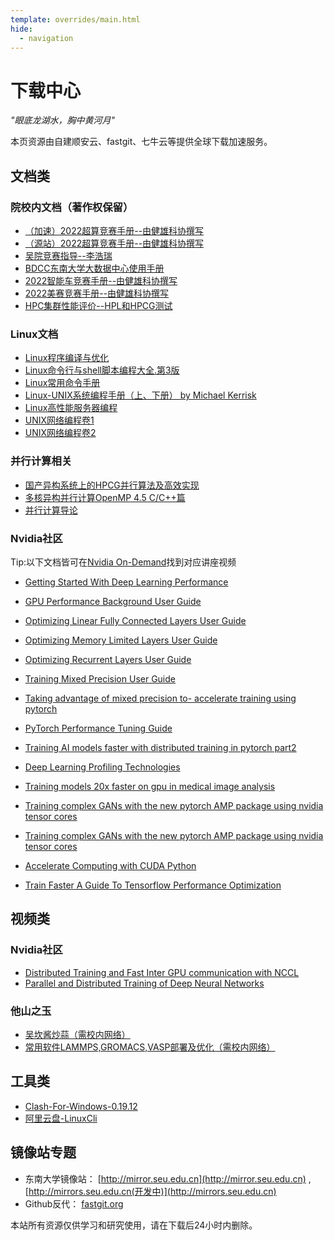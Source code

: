 ```yaml
---
template: overrides/main.html
hide:
  - navigation
---
```

# 下载中心

*"眼底龙湖水，胸中黄河月"*


本页资源由自建顺安云、fastgit、七牛云等提供全球下载加速服务。

## 文档类

### 院校内文档（著作权保留）
- [（加速）2022超算竞赛手册--由健雄科协撰写](https://qiniuyun.hrlee.cn/%E7%AB%9E%E8%B5%9B%E6%89%8B%E5%86%8C%E4%B9%8BASC%E8%B6%85%E7%AE%97.pdf)
- [（源站）2022超算竞赛手册--由健雄科协撰写](../download/竞赛手册之ASC超算.pdf)
- [吴院竞赛指导--李浩瑞](https://qiniuyun.hrlee.cn/%E5%90%B4%E9%99%A2%E7%AB%9E%E8%B5%9B%E6%8C%87%E5%AF%BC-%E6%9D%8E%E6%B5%A9%E7%91%9E.pptx)
- [BDCC东南大学大数据中心使用手册](https://qiniuyun.hrlee.cn/6377621343334617284032970.pdf)
- [2022智能车竞赛手册--由健雄科协撰写](https://qiniuyun.hrlee.cn/%E7%AB%9E%E8%B5%9B%E6%89%8B%E5%86%8C%E4%B9%8B%E6%99%BA%E8%83%BD%E8%BD%A6.pdf)
- [2022美赛竞赛手册--由健雄科协撰写](https://qiniuyun.hrlee.cn/%E7%AB%9E%E8%B5%9B%E6%89%8B%E5%86%8C%E4%B9%8B%E6%95%B0%E6%A8%A1%E7%BE%8E%E8%B5%9B.pdf)
- [HPC集群性能评价--HPL和HPCG测试](http://r8tgaff7g.hd-bkt.clouddn.com/HPC%E9%9B%86%E7%BE%A4%E6%80%A7%E8%83%BD%E8%AF%84%E4%BB%B7--HPL%E5%92%8CHPCG%E6%B5%8B%E8%AF%95.pdf)

### Linux文档
- [Linux程序编译与优化](https://qiniuyun.hrlee.cn/Linux%E7%A8%8B%E5%BA%8F%E7%BC%96%E8%AF%91%E4%B8%8E%E4%BC%98%E5%8C%96.pdf)
- [Linux命令行与shell脚本编程大全.第3版](http://qiniuyun.hrlee.cn/Linux%E5%91%BD%E4%BB%A4%E8%A1%8C%E4%B8%8Eshell%E8%84%9A%E6%9C%AC%E7%BC%96%E7%A8%8B%E5%A4%A7%E5%85%A8.%E7%AC%AC3%E7%89%88.pdf)
- [Linux常用命令手册](http://qiniuyun.hrlee.cn/Linux%E5%B8%B8%E7%94%A8%E5%91%BD%E4%BB%A4%E6%89%8B%E5%86%8C.pdf)
- [Linux-UNIX系统编程手册（上、下册） by Michael Kerrisk](https://qiniuyun.hrlee.cn/ASC/Linux-UNIX%E7%B3%BB%E7%BB%9F%E7%BC%96%E7%A8%8B%E6%89%8B%E5%86%8C%EF%BC%88%E4%B8%8A%E3%80%81%E4%B8%8B%E5%86%8C%EF%BC%89%20by%20Michael%20Kerrisk%20%28z-lib.org%29.pdf)
- [Linux高性能服务器编程](https://qiniuyun.hrlee.cn/ASC/Linux%E9%AB%98%E6%80%A7%E8%83%BD%E6%9C%8D%E5%8A%A1%E5%99%A8%E7%BC%96%E7%A8%8B.pdf)
- [UNIX网络编程卷1](https://qiniuyun.hrlee.cn/ASC/UNIX%E7%BD%91%E7%BB%9C%E7%BC%96%E7%A8%8B%E5%8D%B71--%E5%A5%97%E6%8E%A5%E5%8F%A3%EF%BC%88%E7%AC%AC2%E7%89%88%EF%BC%89.pdf)
- [UNIX网络编程卷2](https://qiniuyun.hrlee.cn/ASC/UNIX%E7%BD%91%E7%BB%9C%E7%BC%96%E7%A8%8B%E5%8D%B72--%E8%BF%9B%E7%A8%8B%E9%97%B4%E9%80%9A%E4%BF%A1%EF%BC%88%E7%AC%AC2%E7%89%88%EF%BC%89.pdf)

### 并行计算相关
- [国产异构系统上的HPCG并行算法及高效实现](http://qiniuyun.hrlee.cn/%E5%9B%BD%E4%BA%A7%E5%BC%82%E6%9E%84%E7%B3%BB%E7%BB%9F%E4%B8%8A%E7%9A%84HPCG%E5%B9%B6%E8%A1%8C%E7%AE%97%E6%B3%95%E5%8F%8A%E9%AB%98%E6%95%88%E5%AE%9E%E7%8E%B0.pdf)
- [多核异构并行计算OpenMP 4.5 C/C++篇](http://qiniuyun.hrlee.cn/%E5%A4%9A%E6%A0%B8%E5%BC%82%E6%9E%84%E5%B9%B6%E8%A1%8C%E8%AE%A1%E7%AE%97OpenMP%204.5%20C_C%2B%2B%E7%AF%87%20by%20%E9%9B%B7%E6%B4%AA%20%28z-lib.org%29.pdf)
- [并行计算导论](http://qiniuyun.hrlee.cn/%E5%B9%B6%E8%A1%8C%E8%AE%A1%E7%AE%97%E5%AF%BC%E8%AE%BA%20by%20Ananth%20Grama%20George%20Karypis%20%E5%BC%A0%E6%AD%A6%20%E6%AF%9B%E5%9B%BD%E5%8B%87%20Anshul%20Gupta%20Vipin%20Kumar%20%E7%A8%8B%E6%B5%B7%E8%8B%B1%20%28z-lib.org%29.pdf)

### Nvidia社区

Tip:以下文档皆可在[Nvidia On-Demand](https://www.nvidia.cn/on-demand/)找到对应讲座视频

- [Getting Started With Deep Learning Performance](https://qiniuyun.hrlee.cn/ASC/Getting-Started-With-Deep-Learning-Performance.pdf)
  
- [GPU Performance Background User Guide](https://qiniuyun.hrlee.cn/ASC/GPU-Performance-Background-User-Guide.pdf)
  
- [Optimizing Linear Fully Connected Layers User Guide](https://qiniuyun.hrlee.cn/ASC/Optimizing-Linear-Fully-Connected-Layers-User-Guide.pdf)
  
- [Optimizing Memory Limited Layers User Guide](https://qiniuyun.hrlee.cn/ASC/Optimizing-Memory-Limited-Layers-User-Guide.pdf)
  
- [Optimizing Recurrent Layers User Guide](https://qiniuyun.hrlee.cn/ASC/Optimizing-Recurrent-Layers-User-Guide.pdf)
  
- [Training Mixed Precision User Guide](https://qiniuyun.hrlee.cn/ASC/Training-Mixed-Precision-User-Guide.pdf)
  
- [Taking advantage of mixed precision to- accelerate training using pytorch](https://qiniuyun.hrlee.cn/ASC/Taking-advantage-of-mixed-precision-to-accelerate-training-using-pytorch.pdf)

- [PyTorch Performance Tuning Guide](https://qiniuyun.hrlee.cn/ASC/PyTorch-Performance-Tuning-Guide.pdf)

- [Training AI models faster with distributed training in pytorch part2](https://qiniuyun.hrlee.cn/ASC/Training-AI-models-faster-with-distributed-training-in-pytorch-part2.pdf)
  
- [Deep Learning Profiling Technologies](https://qiniuyun.hrlee.cn/ASC/Deep-Learning-Profiling-Technologies.pdf)
  
- [Training models 20x faster on gpu in medical image analysis](https://qiniuyun.hrlee.cn/ASC/Training-models-20x-faster-on-gpu-in-medical-image-analysis.pdf)
  
- [Training complex GANs with the new pytorch AMP package using nvidia tensor cores](https://qiniuyun.hrlee.cn/ASC/Training-complex-GANs-with-the-new-pytorch-AMP-package-using-nvidia-tensor-cores.pdf)
  
- [Training complex GANs with the new pytorch AMP package using nvidia tensor cores](https://qiniuyun.hrlee.cn/ASC/Accelerated-Computing-with-Standard-C++-Python-and-Fortran.pdf)
  
- [Accelerate Computing with CUDA Python](https://qiniuyun.hrlee.cn/ASC/Accelerate-Computing-with-CUDA-Python.pdf)
  
- [Train Faster A Guide To Tensorflow Performance Optimization](https://qiniuyun.hrlee.cn/ASC/Train-Faster-A-Guide-To-Tensorflow-Performance-Optimization.pdf)

## 视频类

### Nvidia社区
- [Distributed Training and Fast Inter GPU communication with NCCL](https://qiniuyun.hrlee.cn/ASC/Distributed-Training-and-Fast-Inter-GPU-communication-with-NCCL.ts)
- [Parallel and Distributed Training of Deep Neural Networks](https://qiniuyun.hrlee.cn/ASC/Parallel-and-Distributed-Training-of-Deep-Neural-Networks.ts)


### 他山之玉

- [吴坎酱炒蒜（需校内网络）](https://pan.seu.edu.cn:443/link/793D91F65D342CE43F6A18AB894CE269)
- [常用软件LAMMPS,GROMACS,VASP部署及优化（需校内网络）](https://pan.seu.edu.cn:443/link/8DDD1377BDCD4CE0A5A1EE2943C98F05)

## 工具类
- [Clash-For-Windows-0.19.12](https://download.fastgit.org/Fndroid/clash_for_windows_pkg/releases/download/0.19.12/Clash.for.Windows.Setup.0.19.12.exe)
- [阿里云盘-LinuxCli](https://github.com/wxy1343/aliyunpan)

## 镜像站专题

- 东南大学镜像站： [http://mirror.seu.edu.cn](http://mirror.seu.edu.cn) , [http://mirrors.seu.edu.cn(开发中)](http://mirrors.seu.edu.cn)
- Github反代： [fastgit.org](http://fastgit.org)


本站所有资源仅供学习和研究使用，请在下载后24小时内删除。
